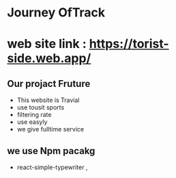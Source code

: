 # Journey OfTrack 
# web site link : https://torist-side.web.app/

## Our projact Fruture

- This website is Travial 
- use tousit sports
- filtering rate
- use easyly 
- we give fulltime service
## we use Npm pacakg
- react-simple-typewriter
,



